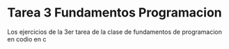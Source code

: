 # Tarea 3 Fundamentos Programacion
 Los ejercicios de la 3er tarea de la clase de fundamentos de programacion en codio en c
